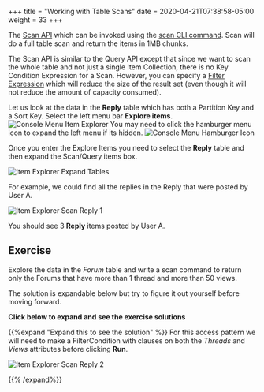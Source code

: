 +++
title = "Working with Table Scans"
date = 2020-04-21T07:38:58-05:00
weight = 33
+++

The [Scan API](https://docs.aws.amazon.com/amazondynamodb/latest/APIReference/API_Scan.html) which can be invoked using the [scan CLI command](https://docs.aws.amazon.com/cli/latest/reference/dynamodb/scan.html). Scan will do a full table scan and return the items in 1MB chunks.

The Scan API is similar to the Query API except that since we want to scan the whole table and not just a single Item Collection, there is no Key Condition Expression for a Scan.  However, you can specify a [Filter Expression](https://docs.aws.amazon.com/amazondynamodb/latest/developerguide/Scan.html#Scan.FilterExpression) which will reduce the size of the result set (even though it will not reduce the amount of capacity consumed).

Let us look at the data in the **Reply** table which has both a Partition Key and a Sort Key. Select the left menu bar **Explore items**.
![Console Menu Item Explorer](/images/hands-on-labs/explore-console/console_menu_explore_item.png)
You may need to click the hamburger menu icon to expand the left menu if its hidden.
![Console Menu Hamburger Icon](/images/hands-on-labs/explore-console/console_menu_hamburger_icon.png)


Once you enter the Explore Items you need to select the **Reply** table and then expand the Scan/Query items box.

![Item Explorer Expand Tables](/images/hands-on-labs/explore-console/console_explore_item_select_table.png)

For example, we could find all the replies in the Reply that were posted by User A.   

![Item Explorer Scan Reply 1](/images/hands-on-labs/explore-console/console_item_explorer_scan_reply_1.png)

You should see 3 **Reply** items posted by User A.

## Exercise

Explore the data in the *Forum* table and write a scan command to return only the Forums that have more than 1 thread and more than 50 views.

The solution is expandable below but try to figure it out yourself before moving forward.

**Click below to expand and see the exercise solutions**

{{%expand "Expand this to see the solution" %}}
For this access pattern we will need to make a FilterCondition with clauses on both the *Threads* and *Views* attributes before clicking **Run**.

![Item Explorer Scan Reply 2](/images/hands-on-labs/explore-console/console_item_explorer_scan_reply_2.png)

{{% /expand%}}
